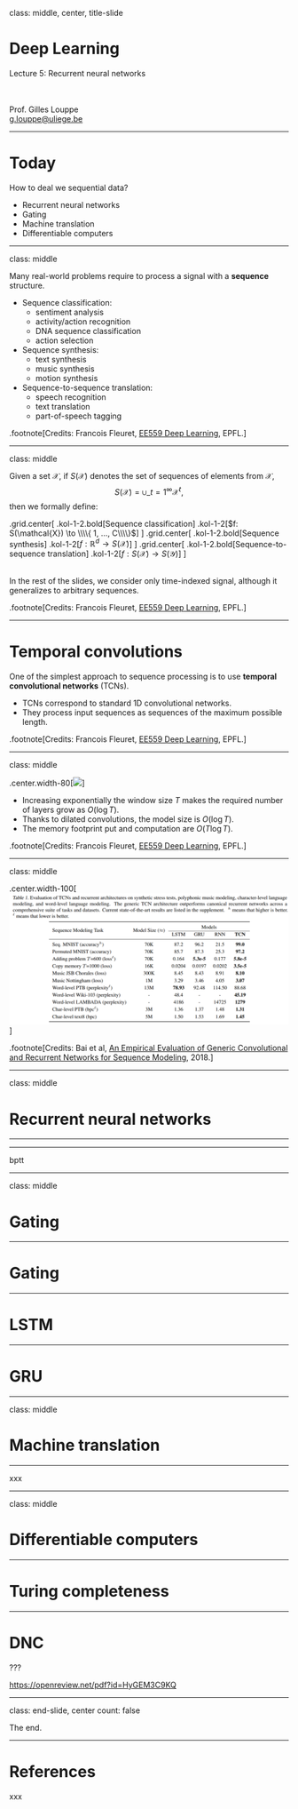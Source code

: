 class: middle, center, title-slide

# Deep Learning

Lecture 5: Recurrent neural networks

<br><br>
Prof. Gilles Louppe<br>
[g.louppe@uliege.be](g.louppe@uliege.be)

---

# Today

How to deal we sequential data?

- Recurrent neural networks
- Gating
- Machine translation
- Differentiable computers

---

class: middle

Many real-world problems require to process a signal with a **sequence** structure.

- Sequence classification:
    - sentiment analysis
    - activity/action recognition
    - DNA sequence classification
    - action selection
- Sequence synthesis:
    - text synthesis
    - music synthesis
    - motion synthesis
- Sequence-to-sequence translation:
    - speech recognition
    - text translation
    - part-of-speech tagging

.footnote[Credits: Francois Fleuret, [EE559 Deep Learning](https://fleuret.org/ee559/), EPFL.]

---

class: middle

Given a set $\mathcal{X}$, if $S(\mathcal{X})$ denotes the set of sequences of elements from $\mathcal{X}$,
$$S(\mathcal{X}) = \cup\_{t=1}^\infty \mathcal{X}^t,$$
then we formally define:

.grid.center[
.kol-1-2.bold[Sequence classification]
.kol-1-2[$f: S(\mathcal{X}) \to \\\\{ 1, ..., C\\\\}$]
]
.grid.center[
.kol-1-2.bold[Sequence synthesis]
.kol-1-2[$f: \mathbb{R}^d \to S(\mathcal{X})$]
]
.grid.center[
.kol-1-2.bold[Sequence-to-sequence translation]
.kol-1-2[$f: S(\mathcal{X}) \to S(\mathcal{Y})$]
]

<br>
In the rest of the slides, we consider only time-indexed signal, although it generalizes to arbitrary sequences.

.footnote[Credits: Francois Fleuret, [EE559 Deep Learning](https://fleuret.org/ee559/), EPFL.]

---

# Temporal convolutions

One of the simplest approach to sequence processing is to use **temporal convolutional networks** (TCNs).
- TCNs correspond to standard 1D convolutional networks.
- They process input sequences as sequences of the maximum possible length.

.footnote[Credits: Francois Fleuret, [EE559 Deep Learning](https://fleuret.org/ee559/), EPFL.]

---

class: middle

.center.width-80[![](figures/lec5/tcn.png)]

- Increasing exponentially the window size $T$ makes the required number of layers grow as $O(\log T)$.
- Thanks to dilated convolutions, the model size is $O(\log T)$.
- The memory footprint put and computation are $O(T \log T)$.

.footnote[Credits: Francois Fleuret, [EE559 Deep Learning](https://fleuret.org/ee559/), EPFL.]

---

class: middle

.center.width-100[![](figures/lec5/tcn-results.png)]


.footnote[Credits: Bai et al, [An Empirical Evaluation of Generic Convolutional and Recurrent Networks for Sequence Modeling](https://arxiv.org/abs/1803.01271), 2018.]

---

class: middle

# Recurrent neural networks

---


---

bptt

---

class: middle

# Gating

---

# Gating

---

# LSTM

---

# GRU

---

class:  middle

# Machine translation

---

xxx

---

class: middle

# Differentiable computers

---

# Turing completeness

---

# DNC

???

https://openreview.net/pdf?id=HyGEM3C9KQ

---

class: end-slide, center
count: false

The end.

---

# References

xxx
